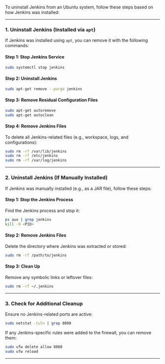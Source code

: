 To uninstall Jenkins from an Ubuntu system, follow these steps based on how Jenkins was installed:

---

### **1. Uninstall Jenkins (Installed via `apt`)**
If Jenkins was installed using `apt`, you can remove it with the following commands:

#### **Step 1: Stop Jenkins Service**
```bash
sudo systemctl stop jenkins
```

#### **Step 2: Uninstall Jenkins**
```bash
sudo apt-get remove --purge jenkins
```

#### **Step 3: Remove Residual Configuration Files**
```bash
sudo apt-get autoremove
sudo apt-get autoclean
```

#### **Step 4: Remove Jenkins Files**
To delete all Jenkins-related files (e.g., workspace, logs, and configurations):
```bash
sudo rm -rf /var/lib/jenkins
sudo rm -rf /etc/jenkins
sudo rm -rf /var/log/jenkins
```

---

### **2. Uninstall Jenkins (If Manually Installed)**
If Jenkins was manually installed (e.g., as a JAR file), follow these steps:

#### **Step 1: Stop the Jenkins Process**
Find the Jenkins process and stop it:
```bash
ps aux | grep jenkins
kill -9 <PID>
```

#### **Step 2: Remove Jenkins Files**
Delete the directory where Jenkins was extracted or stored:
```bash
sudo rm -rf /path/to/jenkins
```

#### **Step 3: Clean Up**
Remove any symbolic links or leftover files:
```bash
sudo rm -rf ~/.jenkins
```

---

### **3. Check for Additional Cleanup**
Ensure no Jenkins-related ports are active:
```bash
sudo netstat -tuln | grep 8080
```

If any Jenkins-specific rules were added to the firewall, you can remove them:
```bash
sudo ufw delete allow 8080
sudo ufw reload
```

---

